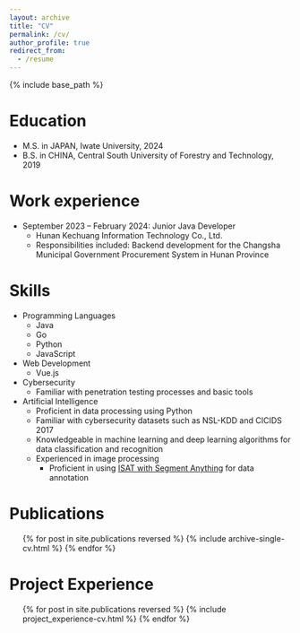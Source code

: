 ```yaml
---
layout: archive
title: "CV"
permalink: /cv/
author_profile: true
redirect_from:
  - /resume
---
```


{% include base_path %}

Education
======
* M.S. in JAPAN, Iwate University, 2024
* B.S. in CHINA, Central South University of Forestry and Technology, 2019

Work experience
======
* September 2023 – February 2024: Junior Java Developer
  * Hunan Kechuang Information Technology Co., Ltd.
  * Responsibilities included: Backend development for the Changsha Municipal Government Procurement System in Hunan Province
  
Skills
======
* Programming Languages
  * Java
  * Go
  * Python
  * JavaScript
* Web Development
  * Vue.js
* Cybersecurity
  * Familiar with penetration testing processes and basic tools
* Artificial Intelligence
  * Proficient in data processing using Python
  * Familiar with cybersecurity datasets such as NSL-KDD and CICIDS 2017
  * Knowledgeable in machine learning and deep learning algorithms for data classification and recognition
  * Experienced in image processing
    * Proficient in using [ISAT with Segment Anything](https://github.com/yatengLG/ISAT_with_segment_anything) for data annotation


Publications
======
  <ul>{% for post in site.publications reversed %}
    {% include archive-single-cv.html %}
  {% endfor %}</ul>

Project Experience
======
  <ul>{% for post in site.publications reversed %}
    {% include project_experience-cv.html %}
  {% endfor %}</ul>


